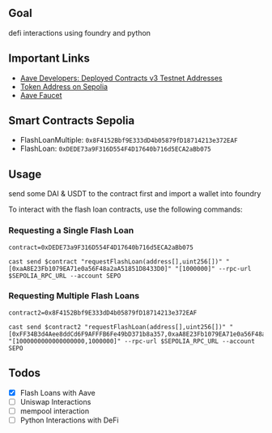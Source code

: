 <!-- https://docs.aave.com/developers/deployed-contracts/v3-testnet-addresses
https://sepolia.etherscan.io/token/0xff34b3d4aee8ddcd6f9afffb6fe49bd371b8a357
https://gho.aave.com/faucet/

multiple: 0x8F4152Bbf9E333dD4b05879fD18714213e372EAF
simple: 0xDEDE73a9F316D554F4D17640b716d5ECA2aBb075

cast send $contract2 "requestFlashLoan(address[],uint256[])" "[0xaA8E23Fb1079EA71e0a56F48a2aA51851D8433D0]" "[1000000]" --rpc-url $SEPOLIA_RPC_URL --account SEPO

cast send $contract2 "requestFlashLoan(address[],uint256[])" "[0xFF34B3d4Aee8ddCd6F9AFFFB6Fe49bD371b8a357,0xaA8E23Fb1079EA71e0a56F48a2aA51851D8433D0]" "[1000000000000000000,1000000]" --rpc-url $SEPOLIA_RPC_URL --account SEPO -->

## Goal

defi interactions using foundry and python

## Important Links

- [Aave Developers: Deployed Contracts v3 Testnet Addresses](https://docs.aave.com/developers/deployed-contracts/v3-testnet-addresses)
- [Token Address on Sepolia](https://sepolia.etherscan.io/token/0xff34b3d4aee8ddcd6f9afffb6fe49bd371b8a357)
- [Aave Faucet](https://gho.aave.com/faucet/)

## Smart Contracts Sepolia

- FlashLoanMultiple: `0x8F4152Bbf9E333dD4b05879fD18714213e372EAF`
- FlashLoan: `0xDEDE73a9F316D554F4D17640b716d5ECA2aBb075`

## Usage

send some DAI & USDT to the contract first
and import a wallet into foundry

To interact with the flash loan contracts, use the following commands:

### Requesting a Single Flash Loan

```
contract=0xDEDE73a9F316D554F4D17640b716d5ECA2aBb075
```

```shell
cast send $contract "requestFlashLoan(address[],uint256[])" "[0xaA8E23Fb1079EA71e0a56F48a2aA51851D8433D0]" "[1000000]" --rpc-url $SEPOLIA_RPC_URL --account SEPO
```

### Requesting Multiple Flash Loans

```
contract2=0x8F4152Bbf9E333dD4b05879fD18714213e372EAF
```

```shell
cast send $contract2 "requestFlashLoan(address[],uint256[])" "[0xFF34B3d4Aee8ddCd6F9AFFFB6Fe49bD371b8a357,0xaA8E23Fb1079EA71e0a56F48a2aA51851D8433D0]" "[1000000000000000000,1000000]" --rpc-url $SEPOLIA_RPC_URL --account SEPO
```

## Todos

- [x] Flash Loans with Aave
- [ ] Uniswap Interactions
- [ ] mempool interaction
- [ ] Python Interactions with DeFi
